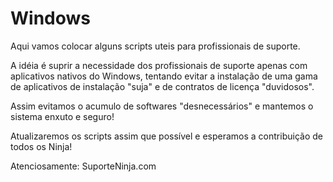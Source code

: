 # Windows
Aqui vamos colocar alguns scripts uteis para profissionais de suporte.

A idéia é suprir a necessidade dos profissionais de suporte apenas com aplicativos nativos do Windows, tentando evitar a instalação de uma gama de aplicativos de instalação "suja" e de contratos de licença "duvidosos".

Assim evitamos o acumulo de softwares "desnecessários" e mantemos o sistema enxuto e seguro!

Atualizaremos os scripts assim que possível e esperamos a contribuição de todos os Ninja!

Atenciosamente: SuporteNinja.com
